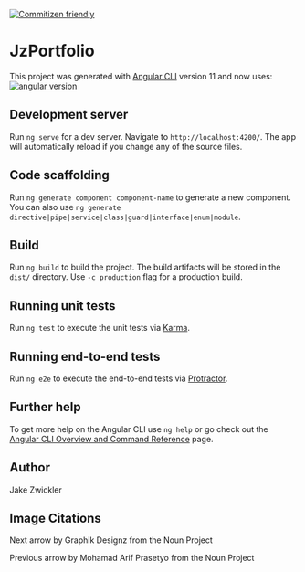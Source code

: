 [![Commitizen friendly](https://img.shields.io/badge/commitizen-friendly-brightgreen.svg)](http://commitizen.github.io/cz-cli/)

# JzPortfolio

This project was generated with [Angular CLI](https://github.com/angular/angular-cli) version 11 and now uses: [![angular version](https://img.shields.io/badge/Angular->%3D%20v14.2.6-red?logo=angular)](https://www.angular.io)

## Development server

Run `ng serve` for a dev server. Navigate to `http://localhost:4200/`. The app will automatically reload if you change any of the source files.

## Code scaffolding

Run `ng generate component component-name` to generate a new component. You can also use `ng generate directive|pipe|service|class|guard|interface|enum|module`.

## Build

Run `ng build` to build the project. The build artifacts will be stored in the `dist/` directory. Use `-c production` flag for a production build.

## Running unit tests

Run `ng test` to execute the unit tests via [Karma](https://karma-runner.github.io).

## Running end-to-end tests

Run `ng e2e` to execute the end-to-end tests via [Protractor](http://www.protractortest.org/).

## Further help

To get more help on the Angular CLI use `ng help` or go check out the [Angular CLI Overview and Command Reference](https://angular.io/cli) page.

## Author

Jake Zwickler

## Image Citations

Next arrow by Graphik Designz from the Noun Project

Previous arrow by Mohamad Arif Prasetyo from the Noun Project
